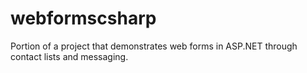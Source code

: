 # webformscsharp
Portion of a project that demonstrates web forms in ASP.NET through contact lists and messaging.
